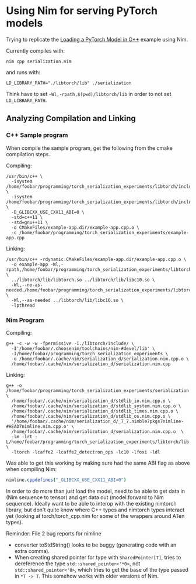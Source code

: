 # Using Nim for serving PyTorch models

Trying to replicate the [Loading a PyTorch Model in C++](https://pytorch.org/tutorials/advanced/cpp_export.html#step-3-loading-your-script-module-in-c)
example using Nim.

Currently compiles with:

```
nim cpp serialization.nim
```

and runs with:

```
LD_LIBRARY_PATH="./libtorch/lib" ./serialization
```

Think have to set `-Wl,-rpath,$(pwd)/libtorch/lib` in order to not set 
`LD_LIBRARY_PATH`.

## Analyzing Compilation and Linking

### C++ Sample program

When compile the sample program, get the following from the cmake compilation steps.

Compiling:

```
/usr/bin/c++ \
  -isystem /home/foobar/programming/torch_serialization_experiments/libtorch/include \
  -isystem /home/foobar/programming/torch_serialization_experiments/libtorch/include/torch/csrc/api/include \
  -D_GLIBCXX_USE_CXX11_ABI=0 \
  -std=c++11 \
  -std=gnu++11 \
  -o CMakeFiles/example-app.dir/example-app.cpp.o \
  -c /home/foobar/programming/torch_serialization_experiments/example-app.cpp
```

Linking:

```
/usr/bin/c++ -rdynamic CMakeFiles/example-app.dir/example-app.cpp.o \
  -o example-app -Wl,-rpath,/home/foobar/programming/torch_serialization_experiments/libtorch/lib \
  ../libtorch/lib/libtorch.so ../libtorch/lib/libc10.so \
  -Wl,--no-as-needed,/home/foobar/programming/torch_serialization_experiments/libtorch/lib/libcaffe2.so \
  -Wl,--as-needed ../libtorch/lib/libc10.so \
  -lpthread
```

### Nim Program

Compiling:

```
g++ -c -w -w -fpermissive -I./libtorch/include/ \
  -I'/home/foobar/.choosenim/toolchains/nim-#devel/lib' \
  -I/home/foobar/programming/torch_serialization_experiments \
  -o /home/foobar/.cache/nim/serialization_d/serialization.nim.cpp.o \
  /home/foobar/.cache/nim/serialization_d/serialization.nim.cpp 
```

Linking:

```
g++ -o /home/foobar/programming/torch_serialization_experiments/serialization  \
  /home/foobar/.cache/nim/serialization_d/stdlib_io.nim.cpp.o \
  /home/foobar/.cache/nim/serialization_d/stdlib_system.nim.cpp.o \
  /home/foobar/.cache/nim/serialization_d/stdlib_times.nim.cpp.o \
  /home/foobar/.cache/nim/serialization_d/stdlib_os.nim.cpp.o \
  '/home/foobar/.cache/nim/serialization_d/_7_7.nimble7pkgs7nimline-#HEAD7nimline.nim.cpp.o' \
  /home/foobar/.cache/nim/serialization_d/serialization.nim.cpp.o  \
  -lm -lrt -L/home/foobar/programming/torch_serialization_experiments/libtorch/lib \
  -ltorch -lcaffe2 -lcaffe2_detectron_ops -lc10 -lfoxi -ldl
```

Was able to get this working by making sure had the same ABI flag as above when
compiling Nim:

```nim
nimline.cppdefines("_GLIBCXX_USE_CXX11_ABI=0")
```

In order to do more than just load the model, need to be able to get data in
(Nim sequence to tensor) and get data out (model.forward to Nim sequence).
Ideally want to be able to interop with the existing nimtorch library, but
don't quite know where C++ types and nimtorch types interact yet (looking at
torch/torch_cpp.nim for some of the wrappers around ATen types).

Reminder: File 2 bug reports for nimline

- converter toStdString() looks to be buggy (generating code with an extra comma).
- When creating shared pointer for type with `SharedPointer[T]`, tries to
  dereference the type `std::shared_pointer<'*0>`, not `std::shared_pointer<'0>`,
  which tries to get the base of the type passed in `*T -> T`.
  This somehow works with older versions of Nim.
